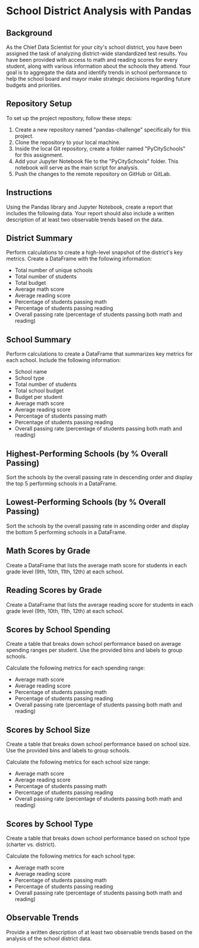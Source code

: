 # School District Analysis with Pandas

## Background
As the Chief Data Scientist for your city's school district, you have been assigned the task of analyzing district-wide standardized test results. You have been provided with access to math and reading scores for every student, along with various information about the schools they attend. Your goal is to aggregate the data and identify trends in school performance to help the school board and mayor make strategic decisions regarding future budgets and priorities.

## Repository Setup
To set up the project repository, follow these steps:

1. Create a new repository named "pandas-challenge" specifically for this project.
2. Clone the repository to your local machine.
3. Inside the local Git repository, create a folder named "PyCitySchools" for this assignment.
4. Add your Jupyter Notebook file to the "PyCitySchools" folder. This notebook will serve as the main script for analysis.
5. Push the changes to the remote repository on GitHub or GitLab.

## Instructions
Using the Pandas library and Jupyter Notebook, create a report that includes the following data. Your report should also include a written description of at least two observable trends based on the data.

## District Summary
Perform calculations to create a high-level snapshot of the district's key metrics. Create a DataFrame with the following information:

* Total number of unique schools
* Total number of students
* Total budget
* Average math score
* Average reading score
* Percentage of students passing math
* Percentage of students passing reading
* Overall passing rate (percentage of students passing both math and reading)

## School Summary
Perform calculations to create a DataFrame that summarizes key metrics for each school. Include the following information:

* School name
* School type
* Total number of students
* Total school budget
* Budget per student
* Average math score
* Average reading score
* Percentage of students passing math
* Percentage of students passing reading
* Overall passing rate (percentage of students passing both math and reading)

## Highest-Performing Schools (by % Overall Passing)
Sort the schools by the overall passing rate in descending order and display the top 5 performing schools in a DataFrame.

## Lowest-Performing Schools (by % Overall Passing)
Sort the schools by the overall passing rate in ascending order and display the bottom 5 performing schools in a DataFrame.

## Math Scores by Grade
Create a DataFrame that lists the average math score for students in each grade level (9th, 10th, 11th, 12th) at each school.

## Reading Scores by Grade
Create a DataFrame that lists the average reading score for students in each grade level (9th, 10th, 11th, 12th) at each school.

## Scores by School Spending
Create a table that breaks down school performance based on average spending ranges per student. Use the provided bins and labels to group schools.

Calculate the following metrics for each spending range:

* Average math score
* Average reading score
* Percentage of students passing math
* Percentage of students passing reading
* Overall passing rate (percentage of students passing both math and reading)

## Scores by School Size
Create a table that breaks down school performance based on school size. Use the provided bins and labels to group schools.

Calculate the following metrics for each school size range:

* Average math score
* Average reading score
* Percentage of students passing math
* Percentage of students passing reading
* Overall passing rate (percentage of students passing both math and reading)

## Scores by School Type
Create a table that breaks down school performance based on school type (charter vs. district).

Calculate the following metrics for each school type:

* Average math score
* Average reading score
* Percentage of students passing math
* Percentage of students passing reading
* Overall passing rate (percentage of students passing both math and reading)

## Observable Trends
Provide a written description of at least two observable trends based on the analysis of the school district data.
